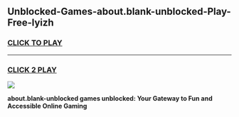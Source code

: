 
## Unblocked-Games-about.blank-unblocked-Play-Free-lyizh
<h3>
<a href="https://premium76.site?title=about.blank-unblocked&ref=23A">CLICK TO PLAY</a></h3>
<hr>

<h3>
<a href="https://premium76.site?title=about.blank-unblocked&ref=23A">CLICK 2 PLAY</a>
  
</h3>

<a href="https://premium76.site?title=about.blank-unblocked&ref=23A"><img src="https://clearcache.store/games.png"></a>


**about.blank-unblocked games unblocked: Your Gateway to Fun and Accessible Online Gaming**
